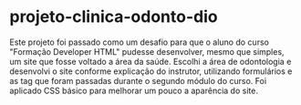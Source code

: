 # projeto-clinica-odonto-dio

Este projeto foi passado como um desafio para que o aluno do curso "Formação Developer HTML" pudesse desenvolver, mesmo que simples, um site que fosse voltado a área da saúde. Escolhi a área de odontologia e desenvolvi o site conforme explicação do instrutor, utilizando formulários e as tag que foram passadas durante o segundo módulo do curso.
Foi aplicado CSS básico para melhorar um pouco a aparência do site.
